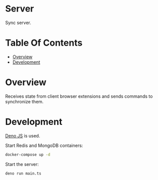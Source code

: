 # Server
Sync server.

# Table Of Contents
- [Overview](#overview)
- [Development](#development)

# Overview
Receives state from client browser extensions and sends commands to 
synchronize them. 

# Development
[Deno JS](https://deno.land) is used.

Start Redis and MongoDB containers:

```sh
docker-compose up -d
```

Start the server:

```sh
deno run main.ts
```
